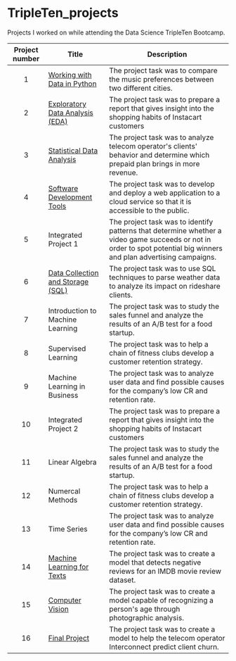 # TripleTen_projects
Projects I worked on while attending the Data Science TripleTen Bootcamp.


| Project number | Title | Description |
| :-----------: | ----------- |----------- |
| 1 | [Working with Data in Python](https://github.com/redumbre11a/Data_projects_TripleTen/tree/main/01-Working_with_Data_in_Python) | The project task was to compare the music preferences between two different cities. |
| 2 | [Exploratory Data Analysis (EDA)](https://github.com/redumbre11a/Data_projects_TripleTen/tree/main/02-EDA_project) | The project task was to prepare a report that gives insight into the shopping habits of Instacart customers |
| 3 | [Statistical Data Analysis](https://github.com/redumbre11a/Data_projects_TripleTen/tree/main/03-Statistical_Data_Analysis_project) | The project task was to analyze telecom operator's clients' behavior and determine which prepaid plan brings in more revenue.  |
| 4 | [Software Development Tools](https://github.com/redumbre11a/sprint-4-project) | The project task was to develop and deploy a web application to a cloud service so that it is accessible to the public. |
| 5 | Integrated Project 1 | The project task was to identify patterns that determine whether a video game succeeds or not in order to spot potential big winners and plan advertising campaigns. |
| 6 | [Data Collection and Storage (SQL)](https://github.com/redumbre11a/Data_projects_TripleTen/tree/main/06-Data_Collection_and_Storage_SQL_project) | The project task was to use SQL techniques to parse weather data to analyze its impact on rideshare clients. |
| 7 | Introduction to Machine Learning | The project task was to study the sales funnel and analyze the results of an A/B test for a food startup. |
| 8 | Supervised Learning | The project task was to help a chain of fitness clubs develop a customer retention strategy. |
| 9 | Machine Learning in Business | The project task was to analyze user data and find possible causes for the company’s low CR and retention rate. |
| 10 | Integrated Project 2 | The project task was to prepare a report that gives insight into the shopping habits of Instacart customers |
| 11 | Linear Algebra | The project task was to study the sales funnel and analyze the results of an A/B test for a food startup. |
| 12 | Numercal Methods | The project task was to help a chain of fitness clubs develop a customer retention strategy. |
| 13 | Time Series | The project task was to analyze user data and find possible causes for the company’s low CR and retention rate. |
| 14 | [Machine Learning for Texts](https://github.com/redumbre11a/Data_projects_TripleTen/tree/main/14-Machine_Learning_for_Texts_project) | The project task was to create a model that detects negative reviews for an IMDB movie review dataset. |
| 15 | [Computer Vision](https://github.com/redumbre11a/Data_projects_TripleTen/tree/main/15-Computer_Vision_project) | The project task was to create a model capable of recognizing a person's age through photographic analysis. |
| 16 | [Final Project](https://github.com/redumbre11a/Data_projects_TripleTen/tree/main/Final_Project) | The project task was to create a model to help the telecom operator Interconnect predict client churn. |
